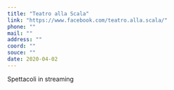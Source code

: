```yaml
---
title: "Teatro alla Scala"
link: "https://www.facebook.com/teatro.alla.scala/"
phone: ""
mail: ""
address: ""
coord: ""
souce: ""
date: 2020-04-02
---
```


Spettacoli in streaming

